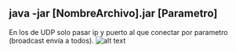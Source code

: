 ## java -jar [NombreArchivo].jar [Parametro]

En los de UDP solo pasar ip y puerto al que conectar por parametro (broadcast envía a todos).
![alt text](https://i.kym-cdn.com/photos/images/original/001/632/306/a8f.jpg)